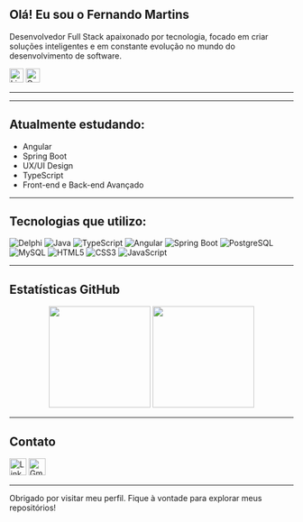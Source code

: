 ## Olá! Eu sou o Fernando Martins

Desenvolvedor Full Stack apaixonado por tecnologia, focado em criar soluções inteligentes e em constante evolução no mundo do desenvolvimento de software.

[<img src="https://img.icons8.com/ios-filled/50/0A66C2/linkedin.png" height="25" alt="LinkedIn"/>](https://www.linkedin.com/fmartins)
[<img src="https://img.icons8.com/ios-filled/50/D14836/gmail.png" height="25" alt="Gmail"/>](mailto:fernandom.adm@gmail.com)

---


---

## Atualmente estudando:

- Angular  
- Spring Boot  
- UX/UI Design  
- TypeScript  
- Front-end e Back-end Avançado

---

## Tecnologias que utilizo:

![Delphi](https://img.shields.io/badge/Delphi-EE1F25?style=for-the-badge&logo=delphi&logoColor=white)
![Java](https://img.shields.io/badge/Java-ED8B00?style=for-the-badge&logo=java&logoColor=white)
![TypeScript](https://img.shields.io/badge/TypeScript-3178C6?style=for-the-badge&logo=typescript&logoColor=white)
![Angular](https://img.shields.io/badge/Angular-DD0031?style=for-the-badge&logo=angular&logoColor=white)
![Spring Boot](https://img.shields.io/badge/Spring_Boot-6DB33F?style=for-the-badge&logo=springboot&logoColor=white)
![PostgreSQL](https://img.shields.io/badge/PostgreSQL-336791?style=for-the-badge&logo=postgresql&logoColor=white)
![MySQL](https://img.shields.io/badge/MySQL-005C84?style=for-the-badge&logo=mysql&logoColor=white)
![HTML5](https://img.shields.io/badge/HTML5-E34F26?style=for-the-badge&logo=html5&logoColor=white)
![CSS3](https://img.shields.io/badge/CSS3-1572B6?style=for-the-badge&logo=css3&logoColor=white)
![JavaScript](https://img.shields.io/badge/JavaScript-F7DF1E?style=for-the-badge&logo=javascript&logoColor=black)

---

## Estatísticas GitHub

<p align="center">
  <img height="180em" src="https://github-readme-stats.vercel.app/api?username=fmartins2106&show_icons=true&theme=github_dark&include_all_commits=true&count_private=true"/>
  <img height="180em" src="https://github-readme-stats.vercel.app/api/top-langs/?username=fmartins2106&layout=compact&langs_count=7&theme=github_dark"/>
</p>

---

## Contato

[<img src="https://img.icons8.com/ios-filled/50/0A66C2/linkedin.png" height="30" alt="LinkedIn"/>](https://www.linkedin.com/fmartins)
[<img src="https://img.icons8.com/ios-filled/50/D14836/gmail.png" height="30" alt="Gmail"/>](mailto:fernandom.adm@gmail.com)


---

Obrigado por visitar meu perfil. Fique à vontade para explorar meus repositórios!
